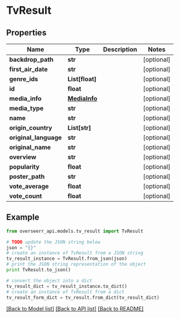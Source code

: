 # TvResult


## Properties
Name | Type | Description | Notes
------------ | ------------- | ------------- | -------------
**backdrop_path** | **str** |  | [optional] 
**first_air_date** | **str** |  | [optional] 
**genre_ids** | **List[float]** |  | [optional] 
**id** | **float** |  | [optional] 
**media_info** | [**MediaInfo**](MediaInfo.md) |  | [optional] 
**media_type** | **str** |  | [optional] 
**name** | **str** |  | [optional] 
**origin_country** | **List[str]** |  | [optional] 
**original_language** | **str** |  | [optional] 
**original_name** | **str** |  | [optional] 
**overview** | **str** |  | [optional] 
**popularity** | **float** |  | [optional] 
**poster_path** | **str** |  | [optional] 
**vote_average** | **float** |  | [optional] 
**vote_count** | **float** |  | [optional] 

## Example

```python
from overseerr_api.models.tv_result import TvResult

# TODO update the JSON string below
json = "{}"
# create an instance of TvResult from a JSON string
tv_result_instance = TvResult.from_json(json)
# print the JSON string representation of the object
print TvResult.to_json()

# convert the object into a dict
tv_result_dict = tv_result_instance.to_dict()
# create an instance of TvResult from a dict
tv_result_form_dict = tv_result.from_dict(tv_result_dict)
```
[[Back to Model list]](../README.md#documentation-for-models) [[Back to API list]](../README.md#documentation-for-api-endpoints) [[Back to README]](../README.md)


